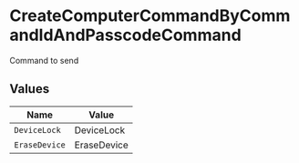 # CreateComputerCommandByCommandIdAndPasscodeCommand

Command to send


## Values

| Name          | Value         |
| ------------- | ------------- |
| `DeviceLock`  | DeviceLock    |
| `EraseDevice` | EraseDevice   |